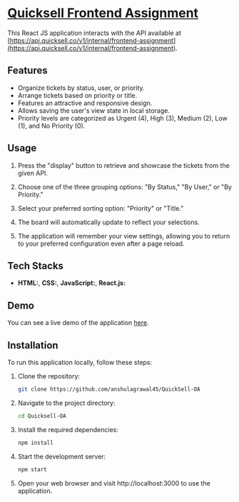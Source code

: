 # [Quicksell Frontend Assignment](https://quick-sell-oa-ce21b016-f00y6q46u-anshulagrawal45s-projects.vercel.app/)

This React JS application interacts with the API available at [https://api.quicksell.co/v1/internal/frontend-assignment](https://api.quicksell.co/v1/internal/frontend-assignment).

## Features

- Organize tickets by status, user, or priority.
- Arrange tickets based on priority or title.
- Features an attractive and responsive design.
- Allows saving the user's view state in local storage.
- Priority levels are categorized as Urgent (4), High (3), Medium (2), Low (1), and No Priority (0).

## Usage

1. Press the "display" button to retrieve and showcase the tickets from the given API.  

2. Choose one of the three grouping options: "By Status," "By User," or "By Priority."  

3. Select your preferred sorting option: "Priority" or "Title."  

4. The board will automatically update to reflect your selections.  

5. The application will remember your view settings, allowing you to return to your preferred configuration even after a page reload.


## Tech Stacks
- **HTML:**, **CSS:**, **JavaScript:**, **React.js:** 


## Demo

You can see a live demo of the application [here](https://quick-sell-oa-ce21b016-f00y6q46u-anshulagrawal45s-projects.vercel.app/).


## Installation

To run this application locally, follow these steps:

1. Clone the repository:
   ```bash
   git clone https://github.com/anshulagrawal45/QuickSell-OA
   ```

2. Navigate to the project directory:
    ```bash
    cd Quicksell-OA
    ```

3. Install the required dependencies:
    ```bash
    npm install
    ```
4. Start the development server:
    ```bash
    npm start
    ```
5. Open your web browser and visit http://localhost:3000 to use the application.  